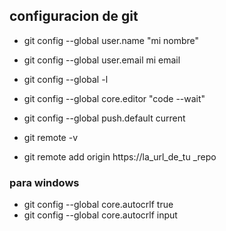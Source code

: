 ## configuracion de git

- git config --global user.name "mi nombre"

- git config --global user.email mi email

- git config  --global -l

- git config  --global core.editor "code --wait"

- git config  --global push.default current

- git remote -v

- git remote add origin https://la_url_de_tu _repo

### para windows
- git config  --global core.autocrlf true
- git config  --global core.autocrlf input
